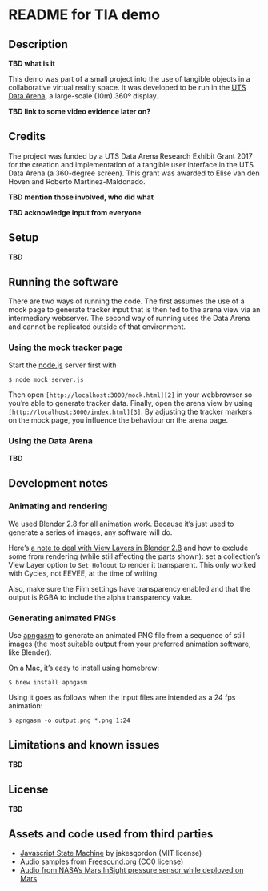 # README for TIA demo

## Description
**TBD what is it**

This demo was part of a small project into the use of tangible objects in a collaborative virtual reality space. It was developed to be run in the [UTS Data Arena][1], a large-scale (10m) 360º display.

**TBD link to some video evidence later on?**

## Credits
The project was funded by a UTS Data Arena Research Exhibit Grant 2017 for the creation and implementation of a tangible user interface in the UTS Data Arena (a 360-degree screen). This grant was awarded to Elise van den Hoven and Roberto Martinez-Maldonado.

**TBD mention those involved, who did what**

**TBD acknowledge input from everyone**

## Setup
**TBD**

## Running the software
There are two ways of running the code. The first assumes the use of a mock page to generate tracker input that is then fed to the arena view via an intermediary webserver. The second way of running uses the Data Arena and cannot be replicated outside of that environment.

### Using the mock tracker page
Start the [node.js][2] server first with

	$ node mock_server.js

Then open `[http://localhost:3000/mock.html][2]` in your webbrowser so you’re able to generate tracker data. Finally, open the arena view by using `[http://localhost:3000/index.html][3]`. By adjusting the tracker markers on the mock page, you influence the behaviour on the arena page.

### Using the Data Arena
**TBD**

## Development notes

### Animating and rendering
We used Blender 2.8 for all animation work. Because it’s just used to generate a series of images, any software will do.

Here’s [a note to deal with View Layers in Blender 2.8][3] and how to exclude some from rendering (while still affecting the parts shown): set a collection’s View Layer option to `Set Holdout` to render it transparent. This only worked with Cycles, not EEVEE, at the time of writing.

Also, make sure the Film settings have transparency enabled and that the output is RGBA to include the alpha transparency value.

### Generating animated PNGs
Use [apngasm][4] to generate an animated PNG file from a sequence of still images (the most suitable output from your preferred animation software, like Blender).

On a Mac, it’s easy to install using homebrew:

	$ brew install apngasm

Using it goes as follows when the input files are intended as a 24 fps animation:

	$ apngasm -o output.png *.png 1:24

## Limitations and known issues
**TBD**

## License
**TBD**

## Assets and code used from third parties
- [Javascript State Machine][5] by jakesgordon (MIT license)
- Audio samples from [Freesound.org][6] (CC0 license)
- [Audio from NASA’s Mars InSight pressure sensor while deployed on Mars][7]

[1]:	https://www.uts.edu.au/partners-and-community/data-arena/overview
[2]:	https://nodejs.org/en/
[3]:	https://blender.stackexchange.com/questions/126289/blender-2-8-multiple-view-layers
[4]:	https://github.com/apngasm/apngasm
[5]:	https://github.com/jakesgordon/javascript-state-machine
[6]:	https://freesound.org/
[7]:	https://www.nasa.gov/connect/sounds/index.html